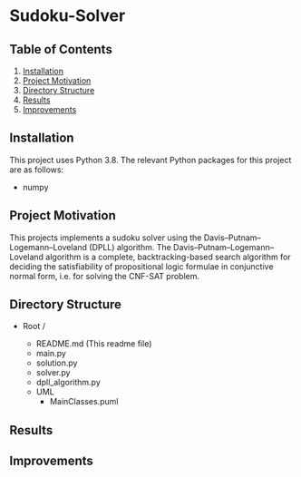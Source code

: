 # Sudoku-Solver

## Table of Contents

1. [Installation](#installation)
2. [Project Motivation](#motivation)
3. [Directory Structure](#directoryStructure)
4. [Results](#results)
4. [Improvements](#improvements)

## Installation <a name="installation"></a>

This project uses Python 3.8. The relevant Python packages for this project are as follows:

- numpy

## Project Motivation <a name="motivation"></a>

This projects implements a sudoku solver using the Davis–Putnam–Logemann–Loveland (DPLL) algorithm.
The Davis–Putnam–Logemann–Loveland algorithm is a complete, backtracking-based search algorithm for 
deciding the satisfiability of propositional logic formulae in conjunctive normal form, i.e. for 
solving the CNF-SAT problem.

## Directory Structure <a name="directoryStructure"></a>

- Root /

    - README.md  (This readme file)
    - main.py
    - solution.py
    - solver.py
    - dpll_algorithm.py
    - UML  
        - MainClasses.puml
    

## Results <a name="results"></a>

## Improvements <a name="improvements"></a>
